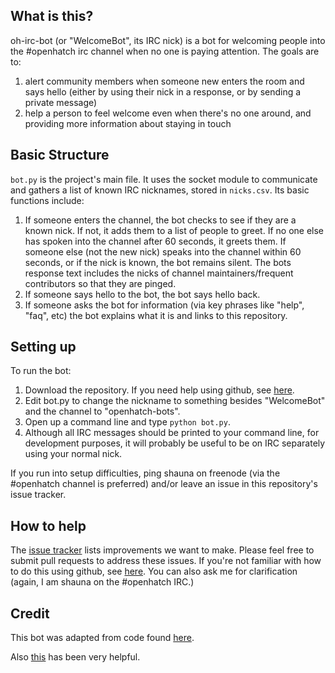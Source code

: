 ## What is this?

oh-irc-bot (or "WelcomeBot", its IRC nick) is a bot for welcoming people into the #openhatch irc channel 
when no one is paying attention.  The goals are to:

1. alert community members when someone new enters the room and says hello (either by using their nick
in a response, or by sending a private message)
2. help a person to feel welcome even when there's no one around, and providing more information about
staying in touch

## Basic Structure

<code>bot.py</code> is the project's main file.  It uses the socket module to communicate and gathers a list of known IRC nicknames, stored in <code>nicks.csv</code>.  Its basic functions include:

1. If someone enters the channel, the bot checks to see if they are a known nick.  If not, it adds them to a list of people to greet.  If no one else has spoken into the channel after 60 seconds, it greets them.  If someone else (not the new nick) speaks into the channel within 60 seconds, or if the nick is known, the bot remains silent.  The bots response text includes the nicks of channel maintainers/frequent contributors so that they are pinged.
2. If someone says hello to the bot, the bot says hello back.
3. If someone asks the bot for information (via key phrases like "help", "faq", etc) the bot explains what it is and links to this repository.

## Setting up

To run the bot:

1.  Download the repository.  If you need help using github, see [here](https://openhatch.org/wiki/Git_Basics).
2.  Edit bot.py to change the nickname to something besides "WelcomeBot" and the channel to "openhatch-bots".
2.  Open up a command line and type <code>python bot.py</code>.  
3.  Although all IRC messages should be printed to your command line, for development purposes, it will probably be useful to be on IRC separately using your normal nick.

If you run into setup difficulties, ping shauna on freenode (via the #openhatch channel is preferred) and/or leave an issue in this repository's issue tracker.

## How to help

The [issue tracker](https://github.com/shaunagm/oh-irc-bot/issues?state=open) lists improvements we want to make.  Please feel free to submit pull requests to address these issues.  If you're not familiar with how to do this using github, see [here](https://openhatch.org/wiki/Git_Basics).  You can also ask me for clarification (again, I am shauna on the #openhatch IRC.)  

## Credit

This bot was adapted from code found [here](http://wiki.shellium.org/w/Writing_an_IRC_bot_in_Python).

Also [this](http://docs.python.org/2/library/queue.html) has been very helpful.
